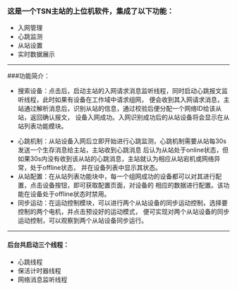 ### 这是一个TSN主站的上位机软件，集成了以下功能：
+ 入网管理
+ 心跳监测
+ 从站设置
+ 实时数据展示

--------
###功能简介：
- 搜索设备：点击后，启动主站的入网请求消息监听线程，同时启动心跳报文监听线程，此时如果有设备在工作域中请求组网，
便会收到其入网请求消息，主站通过解析消息后，识别从站的信息，通过校验后便分配一个网络ID给该从站，返回确认报文，
设备入网成功。入网识别成功后的从站设备将会显示在从站列表功能模块。
+ 心跳机制：从站设备入网后立即开始进行心跳监测，心跳机制需要从站每30s发送一个生存消息给主站，主站收到心跳消息
后认为从站处于online状态，但如果30s内没有收到该从站的心跳消息，主站就认为相应从站宕机或网络异常，处于offline状态，
并在设备列表中显示其状态。
+ 从站配置：在从站列表功能块中，每一个组网成功的设备都可以对其进行配置，点击设备按钮，即可获取配置页面，对设备的
相应的数据进行配置。该功能在设备处于offline状态时禁用。
+ 同步运动：在运动控制模块，可以进行两个从站设备的同步运动控制，选择要控制的两个电机，并点击预设好的运动模式，
便可实现对两个从站设备的同步运动控制，可以观察到两个从站设备同步运行。
---------

#### 后台共启动三个线程：
- 心跳线程
- 保活计时器线程
- 网络消息监听线程